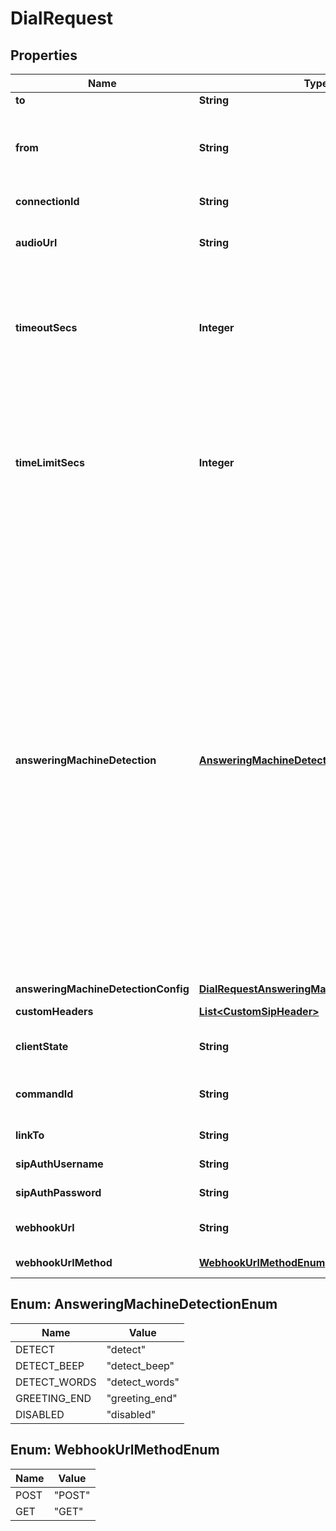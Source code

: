 # DialRequest

## Properties
Name | Type | Description | Notes
------------ | ------------- | ------------- | -------------
**to** | **String** | The DID or SIP URI to dial out to. | 
**from** | **String** | The &#x60;from&#x60; number to be used as the caller id presented to the destination (&#x60;to&#x60; number). The number should be in +E164 format. This attribute will default to the &#x60;from&#x60; number of the original call if omitted. | 
**connectionId** | **String** | The ID of the connection to be used when dialing the destination. | 
**audioUrl** | **String** | The URL of a file to be played back to the callee when the call is answered. The URL can point to either a WAV or MP3 file. |  [optional]
**timeoutSecs** | **Integer** | The number of seconds that Telnyx will wait for the call to be answered by the destination to which it is being called. If the timeout is reached before an answer is received, the call will hangup and a &#x60;call.hangup&#x60; webhook with a &#x60;hangup_cause&#x60; of &#x60;timeout&#x60; will be sent. Minimum value is 5 seconds. Maximum value is 120 seconds. |  [optional]
**timeLimitSecs** | **Integer** | Sets the maximum duration of a Call Control Leg in seconds. If the time limit is reached, the call will hangup and a &#x60;call.hangup&#x60; webhook with a &#x60;hangup_cause&#x60; of &#x60;time_limit&#x60; will be sent. For example, by setting a time limit of 120 seconds, a Call Leg will be automatically terminated two minutes after being answered. The default time limit is 14400 seconds or 4 hours and this is also the maximum allowed call length. |  [optional]
**answeringMachineDetection** | [**AnsweringMachineDetectionEnum**](#AnsweringMachineDetectionEnum) | Enables Answering Machine Detection. Telnyx offers Premium and Standard detections. With Premium detection, when a call is answered, Telnyx runs real-time detection and sends a &#x60;call.machine.premium.detection.ended&#x60; webhook with one of the following results: &#x60;human_residence&#x60;, &#x60;human_business&#x60;, &#x60;machine&#x60;, &#x60;silence&#x60; or &#x60;fax_detected&#x60;. If we detect a beep, we also send a &#x60;call.machine.premium.greeting.ended&#x60; webhook with the result of &#x60;beep_detected&#x60;. If we detect a beep before &#x60;call.machine.premium.detection.ended&#x60; we only send &#x60;call.machine.premium.greeting.ended&#x60;, and if we detect a beep after &#x60;call.machine.premium.detection.ended&#x60;, we send both webhooks. With Standard detection, when a call is answered, Telnyx runs real-time detection to determine if it was picked up by a human or a machine and sends an &#x60;call.machine.detection.ended&#x60; webhook with the analysis result. If &#x60;greeting_end&#x60; or &#x60;detect_words&#x60; is used and a &#x60;machine&#x60; is detected, you will receive another &#x60;call.machine.greeting.ended&#x60; webhook when the answering machine greeting ends with a beep or silence. If &#x60;detect_beep&#x60; is used, you will only receive &#x60;call.machine.greeting.ended&#x60; if a beep is detected. |  [optional]
**answeringMachineDetectionConfig** | [**DialRequestAnsweringMachineDetectionConfig**](DialRequestAnsweringMachineDetectionConfig.md) |  |  [optional]
**customHeaders** | [**List&lt;CustomSipHeader&gt;**](CustomSipHeader.md) | Custom headers to be added to the SIP INVITE. |  [optional]
**clientState** | **String** | Use this field to add state to every subsequent webhook. It must be a valid Base-64 encoded string. |  [optional]
**commandId** | **String** | Use this field to avoid duplicate commands. Telnyx will ignore commands with the same &#x60;command_id&#x60;. |  [optional]
**linkTo** | **String** | Use another call&#x27;s control id for sharing the same call session id |  [optional]
**sipAuthUsername** | **String** | SIP Authentication username used for SIP challenges. |  [optional]
**sipAuthPassword** | **String** | SIP Authentication password used for SIP challenges. |  [optional]
**webhookUrl** | **String** | Use this field to override the URL for which Telnyx will send subsuqeunt webhooks to for this call. |  [optional]
**webhookUrlMethod** | [**WebhookUrlMethodEnum**](#WebhookUrlMethodEnum) | HTTP request type used for &#x60;webhook_url&#x60;. |  [optional]

<a name="AnsweringMachineDetectionEnum"></a>
## Enum: AnsweringMachineDetectionEnum
Name | Value
---- | -----
DETECT | &quot;detect&quot;
DETECT_BEEP | &quot;detect_beep&quot;
DETECT_WORDS | &quot;detect_words&quot;
GREETING_END | &quot;greeting_end&quot;
DISABLED | &quot;disabled&quot;

<a name="WebhookUrlMethodEnum"></a>
## Enum: WebhookUrlMethodEnum
Name | Value
---- | -----
POST | &quot;POST&quot;
GET | &quot;GET&quot;

